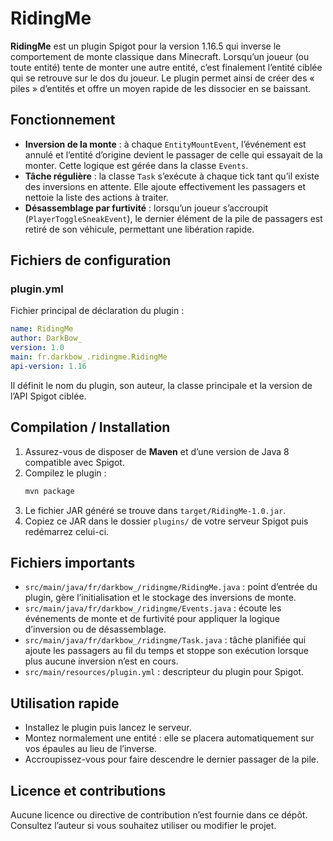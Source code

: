 # RidingMe

**RidingMe** est un plugin Spigot pour la version 1.16.5 qui inverse le comportement de monte classique dans Minecraft. Lorsqu’un joueur (ou toute entité) tente de monter une autre entité, c’est finalement l’entité ciblée qui se retrouve sur le dos du joueur. Le plugin permet ainsi de créer des « piles » d’entités et offre un moyen rapide de les dissocier en se baissant.

## Fonctionnement
- **Inversion de la monte** : à chaque `EntityMountEvent`, l’événement est annulé et l’entité d’origine devient le passager de celle qui essayait de la monter. Cette logique est gérée dans la classe `Events`.
- **Tâche régulière** : la classe `Task` s’exécute à chaque tick tant qu’il existe des inversions en attente. Elle ajoute effectivement les passagers et nettoie la liste des actions à traiter.
- **Désassemblage par furtivité** : lorsqu’un joueur s’accroupit (`PlayerToggleSneakEvent`), le dernier élément de la pile de passagers est retiré de son véhicule, permettant une libération rapide.

## Fichiers de configuration
### plugin.yml
Fichier principal de déclaration du plugin :

```yml
name: RidingMe
author: DarkBow_
version: 1.0
main: fr.darkbow_.ridingme.RidingMe
api-version: 1.16
```

Il définit le nom du plugin, son auteur, la classe principale et la version de l’API Spigot ciblée.

## Compilation / Installation
1. Assurez-vous de disposer de **Maven** et d’une version de Java 8 compatible avec Spigot.
2. Compilez le plugin :
   ```bash
   mvn package
   ```
3. Le fichier JAR généré se trouve dans `target/RidingMe-1.0.jar`.
4. Copiez ce JAR dans le dossier `plugins/` de votre serveur Spigot puis redémarrez celui-ci.

## Fichiers importants
- `src/main/java/fr/darkbow_/ridingme/RidingMe.java` : point d’entrée du plugin, gère l’initialisation et le stockage des inversions de monte.
- `src/main/java/fr/darkbow_/ridingme/Events.java` : écoute les événements de monte et de furtivité pour appliquer la logique d’inversion ou de désassemblage.
- `src/main/java/fr/darkbow_/ridingme/Task.java` : tâche planifiée qui ajoute les passagers au fil du temps et stoppe son exécution lorsque plus aucune inversion n’est en cours.
- `src/main/resources/plugin.yml` : descripteur du plugin pour Spigot.

## Utilisation rapide
- Installez le plugin puis lancez le serveur.
- Montez normalement une entité : elle se placera automatiquement sur vos épaules au lieu de l’inverse.
- Accroupissez-vous pour faire descendre le dernier passager de la pile.

## Licence et contributions
Aucune licence ou directive de contribution n’est fournie dans ce dépôt. Consultez l’auteur si vous souhaitez utiliser ou modifier le projet.


